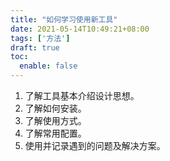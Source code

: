```yaml
---
title: "如何学习使用新工具"
date: 2021-05-14T10:49:21+08:00
tags: ['方法']
draft: true
toc:
  enable: false
---
```


1. 了解工具基本介绍设计思想。
2. 了解如何安装。
3. 了解使用方式。
4. 了解常用配置。
5. 使用并记录遇到的问题及解决方案。
